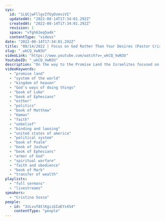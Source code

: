 ```yaml
---
sys:
  id: "1LQCjwFllgvIfUyDvmviVI"
  updatedAt: "2022-08-14T17:34:01.292Z"
  createdAt: "2022-08-14T17:34:01.292Z"
  revision: 1
  space: "vfgh62eq5a4k"
  contentType: "videos"
date: "2022-08-14T17:34:01.292Z"
title: "08/14/2022 | Focus on God Rather Than Your Desires (Pastor Cristina Sosso)"
slug: "_wkCQ_VwN3U"
videoLink: "https://www.youtube.com/watch?v=_wkCQ_VwN3U"
YoutubeID: "_wkCQ_VwN3U"
description: "On the way to the Promise Land the Israelites focused on their desires. In Exodus chapter 16:3 the Israelites said, \"If only we had died by the LORD's hand in Egypt! There we sat around pots of meat and ate all the food we wanted...\" They were so focused on their desires and needs, that they forgot that God was leading them to a land of abundance. We have to focus on God and remember that He is good and faithful. The Israelites would've only had to wait for a short time if they believed and obeyed God. The 2nd thing that the Israelites focused on was the giants and obstacles. This is also unbelief. We need to push through the discipline process so that God can truly lead is into a place of authority and prosperity. This sermon was delivered by Pastor Cris Sosso at Freedom Fellowship Church International on August 14, 2022."
videoKeywords:
  - "promise land"
  - "system of the world"
  - "kingdom of heaven"
  - "God's ways of doing things"
  - "book of Luke"
  - "book of Ephesians"
  - "esther"
  - "politics"
  - "book of Matthew"
  - "Haman"
  - "faith"
  - "unbelief"
  - "binding and loosing"
  - "united states of america"
  - "political system"
  - "book of Psalm"
  - "book of Joshua"
  - "book of Ephesians"
  - "armor of God"
  - "spiritual warfare"
  - "faith and obedience"
  - "book of Mark"
  - "transfer of wealth"
playlists:
  - "full sermons"
  - "livestreams"
speakers:
  - "Cristina Sosso"
people:
  - id: "3zLvufAtlKgiiGIaEYs4S4"
    contentType: "people"
---
```

